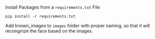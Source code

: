 Install Packages from a `requirements.txt` File

```
pip install -r requirements.txt
```

Add known_images to `images` folder with proper naming, so that it will recongnize the face based on the images.
